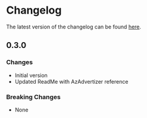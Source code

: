 # Changelog

The latest version of the changelog can be found [here](https://github.com/Azure/bicep-registry-modules/blob/main/avm/res/sql/managed-instance/CHANGELOG.md).

## 0.3.0

### Changes

- Initial version
- Updated ReadMe with AzAdvertizer reference

### Breaking Changes

- None
